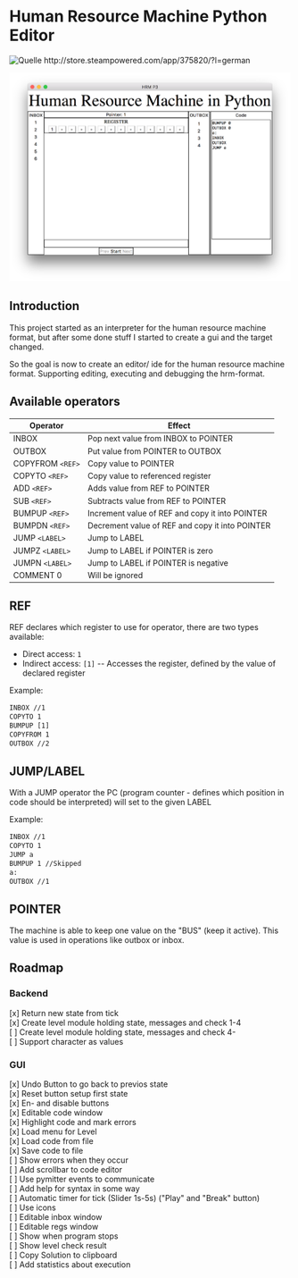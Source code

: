 # Human Resource Machine Python Editor
<img src="http://cdn.akamai.steamstatic.com/steam/apps/375820/ss_7b564936dfb8f9b7b76f2141a79fa3cea8fd6fc7.1920x1080.jpg?t=1450110253" 
     alt="Quelle http://store.steampowered.com/app/375820/?l=german" 
     style="width: 600px;"/>

<img src="screenshot.png" style="width: 600px;"/>

## Introduction
This project started as an interpreter for the human resource machine format, but after some done stuff I started to create a gui and the target changed.

So the goal is now to create an editor/ ide for the human resource machine format. Supporting editing, executing and debugging the hrm-format.


## Available operators

Operator                | Effect
---                    |---
INBOX                  |Pop next value from INBOX to POINTER 
OUTBOX                 |Put value from POINTER to OUTBOX 
COPYFROM `<REF>`       |Copy value to POINTER        
COPYTO   `<REF>`       |Copy value to referenced register
ADD      `<REF>`       |Adds value from REF to POINTER
SUB      `<REF>`       |Subtracts value from REF to POINTER
BUMPUP   `<REF>`       |Increment value of REF and copy it into POINTER
BUMPDN   `<REF>`       |Decrement value of REF and copy it into POINTER
JUMP     `<LABEL>`     |Jump to LABEL
JUMPZ    `<LABEL>`     |Jump to LABEL if POINTER is zero
JUMPN    `<LABEL>`     |Jump to LABEL if POINTER is negative
COMMENT  0             |Will be ignored


## REF
REF declares which register to use for operator, there are two types available:
- Direct access: `1`
- Indirect access: `[1]`
-- Accesses the register, defined by the value of declared register 

Example:
```
INBOX //1
COPYTO 1
BUMPUP [1]
COPYFROM 1
OUTBOX //2
```

## JUMP/LABEL
With a JUMP operator the PC (program counter - defines which position in code should be interpreted)
will set to the given LABEL

Example:
```
INBOX //1
COPYTO 1
JUMP a
BUMPUP 1 //Skipped
a:
OUTBOX //1
```

## POINTER
The machine is able to keep one value on the "BUS" (keep it active).
This value is used in operations like outbox or inbox.

## Roadmap

### Backend
[x] Return new state from tick <br>
[x] Create level module holding state, messages and check 1-4<br>
[ ] Create level module holding state, messages and check 4-<br>
[ ] Support character as values <br>


### GUI
[x] Undo Button to go back to previos state <br>
[x] Reset button setup first state <br>
[x] En- and disable buttons <br>
[x] Editable code window <br>
[x] Highlight code and mark errors<br>
[x] Load menu for Level <br>
[x] Load code from file<br>
[x] Save code to file<br>
[ ] Show errors when they occur <br>
[ ] Add scrollbar to code editor<br>
[ ] Use pymitter events to communicate <br>
[ ] Add help for syntax in some way<br>
[ ] Automatic timer for tick (Slider 1s-5s) ("Play" and "Break" button)<br>
[ ] Use icons <br>
[ ] Editable inbox window <br>
[ ] Editable regs window <br>
[ ] Show when program stops <br>
[ ] Show level check result <br>
[ ] Copy Solution to clipboard <br>
[ ] Add statistics about execution <br>
